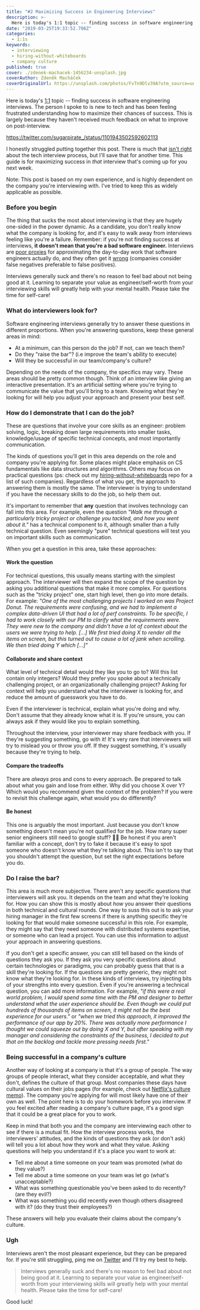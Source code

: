 ```yaml
---
title: "#2 Maximizing Success in Engineering Interviews"
description: >-
  Here is today's 1:1 topic -- finding success in software engineering interviews. The person I spoke to is new to tech and has been feeling frustrated understanding how to maximize their chances of success. This is largely because they haven't received much feedback on what to improve on post-interview. There is much that isn't right about the tech interview process, but I'll save that post for another time. This guide is for maximizing success in that interview that's coming up for you next week.
date: "2019-03-25T19:33:52.706Z"
categories:
  - 1:1s
keywords:
  - interviewing
  - hiring-without-whiteboards
  - company culture
published: true
cover: ./zdenek-machacek-1456234-unsplash.jpg
coverAuthor: Zdeněk Macháček
coverOriginalUrl: https://unsplash.com/photos/FvTn9Dlv39A?utm_source=unsplash&utm_medium=referral&utm_content=creditCopyText
---
```


Here is today's [1:1](https://twitter.com/sugarpirate_/status/1101943502592602113) topic -- finding success in software engineering interviews. The person I spoke to is new to tech and has been feeling frustrated understanding how to maximize their chances of success. This is largely because they haven't received much feedback on what to improve on post-interview.

https://twitter.com/sugarpirate_/status/1101943502592602113

I honestly struggled putting together this post. There is much that [isn't right](https://theoutline.com/post/1166/programmers-are-confessing-their-coding-sins-to-protest-a-broken-job-interview-process?zd=1&zi=c7gde5xr) about the tech interview process, but I'll save that for another time. This guide is for maximizing success in *that* interview that's coming up for you next week.

Note: This post is based on my own experience, and is highly dependent on the company you're interviewing with. I've tried to keep this as widely applicable as possible.

### Before you begin

The thing that sucks the most about interviewing is that they are hugely one-sided in the power dynamic. As a candidate, you don't really know what the company is looking for, and it's easy to walk away from interviews feeling like you're a failure. Remember: if you're not finding success at interviews, **it doesn't mean that you're a bad software engineer.** Interviews are [poor proxies](http://blog.interviewing.io/you-cant-fix-diversity-in-tech-without-fixing-the-technical-interview/) for approximating the day-to-day work that software engineers actually do, and they often get it [wrong](https://rejected.us/) (companies consider false negatives preferable to false positives).

Interviews generally suck and there's no reason to feel bad about not being good at it. Learning to separate your value as engineer/self-worth from your interviewing skills will greatly help with your mental health. Please take the time for self-care!

### What do interviewers look for?

Software engineering interviews generally try to answer these questions in different proportions. When you're answering questions, keep these general areas in mind:

- At a minimum, can this person do the job? If not, can we teach them?
- Do they "raise the bar"? (i.e improve the team's ability to execute)
- Will they be successful in our team/company's culture?

Depending on the needs of the company, the specifics may vary. These areas should be pretty common though. Think of an interview like giving an interactive presentation. It's an artificial setting where you're trying to communicate the value that you'll bring to a team. Knowing what they're looking for will help you adjust your approach and present your best self.

### How do I demonstrate that I can do the job?

These are questions that involve your core skills as an engineer: problem solving, logic, breaking down large requirements into smaller tasks, knowledge/usage of specific technical concepts, and most importantly communication.

The kinds of questions you'll get in this area depends on the role and company you're applying for. Some places might place emphasis on CS fundamentals like data structures and algorithms. Others may focus on practical questions (ps: check out my [hiring-without-whiteboards](https://github.com/poteto/hiring-without-whiteboards) repo for a list of such companies). Regardless of what you get, the approach to answering them is mostly the same. The interviewer is trying to understand if you have the necessary skills to do the job, so help them out.

It's important to remember that **any** question that involves technology can fall into this area. For example, even the question *"Walk me through a particularly tricky project or challenge you tackled, and how you went about it."* has a technical component to it, although smaller than a fully technical question. Even seemingly "pure" technical questions will test you on important skills such as communication.

When you get a question in this area, take these approaches:

#### Work the question

For technical questions, this usually means starting with the simplest approach. The interviewer will then expand the scope of the question by asking you additional questions that make it more complex. For questions such as the "tricky project" one, start high level, then go into more details. For example: *"One of the most challenging projects I worked on was Project Donut. The requirements were confusing, and we had to implement a complex data-driven UI that had a lot of perf constraints. To be specific, I had to work closely with our PM to clarify what the requirements were. They were new to the company and didn't have a lot of context about the users we were trying to help. [...] We first tried doing X to render all the items on screen, but this turned out to cause a lot of jank when scrolling. We then tried doing Y which [...]"*

#### Collaborate and share context

What level of technical detail would they like you to go to? Will this list contain only integers? Would they prefer you spoke about a technically challenging project, or an organizationally challenging project? Asking for context will help you understand what the interviewer is looking for, and reduce the amount of guesswork you have to do.

Even if the interviewer is technical, explain what you're doing and why. Don't assume that they already know what it is. If you're unsure, you can always ask if they would like you to explain something.

Throughout the interview, your interviewer may share feedback with you. If they're suggesting something, go with it! It's very rare that interviewers will try to mislead you or throw you off. If they suggest something, it's usually because they're trying to help.

#### Compare the tradeoffs

There are *always* pros and cons to every approach. Be prepared to talk about what you gain and lose from either. Why did you choose X over Y? Which would you recommend given the context of the problem? If you were to revisit this challenge again, what would you do differently?

#### Be honest

This one is arguably the most important. Just because you don't know something doesn't mean you're not qualified for the job. How many super senior engineers still need to google stuff? 🙌🏻 Be honest if you aren't familiar with a concept, don't try to fake it because it's easy to spot someone who doesn't know what they're talking about. This isn't to say that you shouldn't attempt the question, but set the right expectations before you do.

### Do I raise the bar?

This area is much more subjective. There aren't any specific questions that interviewers will ask you. It depends on the team and what they're looking for. How you can show this is mostly about *how* you answer their questions in both technical and cultural rounds. One way to suss this out is to ask your hiring manager in the first few screens if there is anything specific they're looking for that would make someone successful in this role. For example, they might say that they need someone with distributed systems expertise, or someone who can lead a project. You can use this information to adjust your approach in answering questions.

If you don't get a specific answer, you can still tell based on the kinds of questions they ask you. If they ask you very specific questions about certain technologies or paradigms, you can probably guess that that is a skill they're looking for. If the questions are pretty generic, they might not know what they're looking for. In these kinds of interviews, try injecting bits of your strengths into every question. Even if you're answering a technical question, you can add more information. For example, *"if this were a real world problem, I would spend some time with the PM and designer to better understand what the user experience should be. Even though we could put hundreds of thousands of items on screen, it might not be the best experience for our users."* or *"when we tried this approach, it improved the performance of our app by 20%. There was actually more performance I thought we could squeeze out by doing X and Y, but after speaking with my manager and considering the constraints of the business, I decided to put that on the backlog and tackle more pressing needs first."*

### Being successful in a company's culture

Another way of looking at a company is that it's a group of people. The way groups of people interact, what they consider acceptable, and what they don't, defines the culture of that group. Most companies these days have cultural values on their jobs pages (for example, check out [Netflix's culture memo](https://jobs.netflix.com/culture)). The company you're applying for will most likely have one of their own as well. The point here is to do your homework before you interview. If you feel excited after reading a company's culture page, it's a good sign that it could be a great place for you to work.

Keep in mind that both you and the company are interviewing each other to see if there is a mutual fit. How the interview process works, the interviewers' attitudes, and the kinds of questions they ask (or don't ask) will tell you a lot about how they work and what they value. Asking questions will help you understand if it's a place you want to work at:

- Tell me about a time someone on your team was promoted (what do they value?)
- Tell me about a time someone on your team was let go (what's unacceptable?)
- What was something questionable you've been asked to do recently? (are they evil?)
- What was something you did recently even though others disagreed with it? (do they trust their employees?)

These answers will help you evaluate their claims about the company's culture.

### Ugh

Interviews aren't the most pleasant experience, but they can be prepared for. If you're still struggling, ping me on [Twitter](https://twitter.com/sugarpirate_) and I'll try my best to help.

> Interviews generally suck and there's no reason to feel bad about not being good at it. Learning to separate your value as engineer/self-worth from your interviewing skills will greatly help with your mental health. Please take the time for self-care!

Good luck!